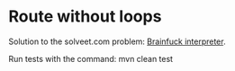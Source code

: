 Route without loops
===================

Solution to the solveet.com problem: [Brainfuck interpreter](http://www.solveet.com/exercises/Brainfuck/74).

Run tests with the command:
	mvn clean test


